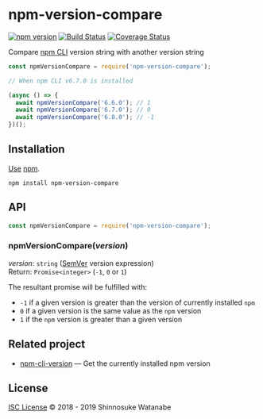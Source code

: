 # npm-version-compare

[![npm version](https://img.shields.io/npm/v/npm-version-compare.svg)](https://www.npmjs.com/package/npm-version-compare)
[![Build Status](https://travis-ci.com/shinnn/npm-version-compare.svg?branch=master)](https://travis-ci.com/shinnn/npm-version-compare)
[![Coverage Status](https://img.shields.io/coveralls/shinnn/npm-version-compare.svg)](https://coveralls.io/github/shinnn/npm-version-compare?branch=master)

Compare [npm CLI](https://github.com/npm/cli) version string with another version string

```javascript
const npmVersionCompare = require('npm-version-compare');

// When npm CLI v6.7.0 is installed

(async () => {
  await npmVersionCompare('6.6.0'); // 1
  await npmVersionCompare('6.7.0'); // 0
  await npmVersionCompare('6.8.0'); // -1
})();
```

## Installation

[Use](https://docs.npmjs.com/cli/install) [npm](https://docs.npmjs.com/getting-started/about-npm/).

```
npm install npm-version-compare
```

## API

```javascript
const npmVersionCompare = require('npm-version-compare');
```

### npmVersionCompare(*version*)

*version*: `string` ([SemVer](https://semver.org/) version expression)  
Return: `Promise<integer>` (`-1`, `0` or `1`)

The resultant promise will be fulfilled with:

* `-1` if a given version is greater than the version of currently installed `npm`
* `0` if a given version is the same value as the `npm` version
* `1` if the `npm` version is greater than a given version

## Related project

* [npm-cli-version](https://github.com/shinnn/npm-cli-version) — Get the currently installed npm version

## License

[ISC License](./LICENSE) © 2018 - 2019 Shinnosuke Watanabe
